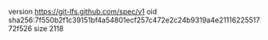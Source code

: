 version https://git-lfs.github.com/spec/v1
oid sha256:7f550b2f1c39151bf4a54801ecf257c472e2c24b9319a4e2111622551772f526
size 2118
